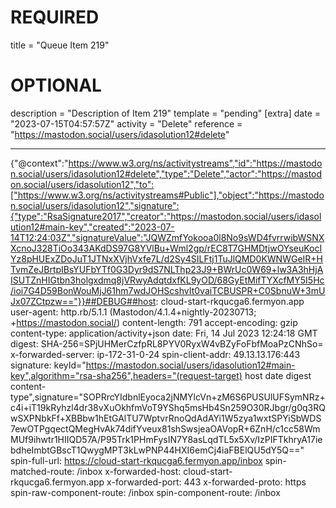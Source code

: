 
# REQUIRED
title = "Queue Item 219"
# OPTIONAL
description = "Description of Item 219"
template = "pending"
[extra]
date = "2023-07-15T04:57:57Z"
activity = "Delete"
reference = "https://mastodon.social/users/idasolution12#delete"

---
{"@context":"https://www.w3.org/ns/activitystreams","id":"https://mastodon.social/users/idasolution12#delete","type":"Delete","actor":"https://mastodon.social/users/idasolution12","to":["https://www.w3.org/ns/activitystreams#Public"],"object":"https://mastodon.social/users/idasolution12","signature":{"type":"RsaSignature2017","creator":"https://mastodon.social/users/idasolution12#main-key","created":"2023-07-14T12:24:03Z","signatureValue":"JQWZmfYokooa0l8No9sWD4fvrrwibWSNXXcnoJ328TiOo343AKdDS97G8YVlBu+Wml2gp/rEC8T7GHMDtjwOYseuKocIYz8pHUExZDoJuT1JTNxXVjhVxfe7L/d2Sy4SILFtj1TuJlQMD0KWNWGeIR+HTvmZeJBrtpIBsYUFbYTf0G3Dyr9dS7NLThp23J9+BWrUc0W69+lw3A3hHjAISUTZnHIGtbn3holgxdmq8jVRwyAdqtdxfKL9yOD/68GyEtMifTYXcfMY5I5Hc/ioi7G4D59BonWouMjJ61hm7wdJOHScshvIt0vaiTCBUSPR+C0SbnuW+3mUJx07ZCtpzw=="}}##DEBUG##host: cloud-start-rkqucga6.fermyon.app
user-agent: http.rb/5.1.1 (Mastodon/4.1.4+nightly-20230713; +https://mastodon.social/)
content-length: 791
accept-encoding: gzip
content-type: application/activity+json
date: Fri, 14 Jul 2023 12:24:18 GMT
digest: SHA-256=SPjUHMerCzfpRL8PYV0RyxW4vBZyFoFbfMoaPzCNhSo=
x-forwarded-server: ip-172-31-0-24
spin-client-addr: 49.13.13.176:443
signature: keyId="https://mastodon.social/users/idasolution12#main-key",algorithm="rsa-sha256",headers="(request-target) host date digest content-type",signature="SOPRrcYIdbnlEyoca2jNMYlcVn+zM6S6PUSUlUFSymNRz+c4i+iT19kRyhzl4dr38vXuOkhfmVoT9YShq5msHb4Sn259O30RJbgr/g0q3RQwSXPNbkFf+XBBbw1hEtGAlTU7WptvrRnoQdAdAYi1W5zya1wxtSPYiSbWDS7ewOTPgqectQMegHvAk74difYveux81shSwsjeaOAVopR+6ZnH/c1cc58WmMUf9ihwtr1HIIQD57A/P95Trk1PHmFysIN7Y8asLqdTL5x5Xv/IzPIFTkhryA17iebdheImbtGBscT1QwygMPT3kLwPNP44HXI6emCj4iaFBElQU5dY5Q=="
spin-full-url: https://cloud-start-rkqucga6.fermyon.app/inbox
spin-matched-route: /inbox
x-forwarded-host: cloud-start-rkqucga6.fermyon.app
x-forwarded-port: 443
x-forwarded-proto: https
spin-raw-component-route: /inbox
spin-component-route: /inbox

